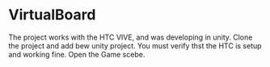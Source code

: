 # VirtualBoard

The project works with the HTC VIVE, and was developing in unity.
Clone the project and add bew unity project.
You must verify thst the HTC is setup and working fine.
Open the Game scebe.

